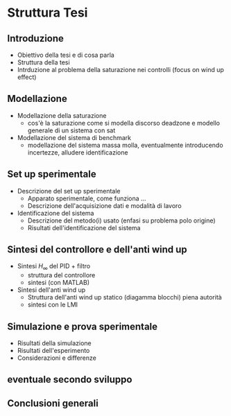 # Struttura Tesi #

## Introduzione ##
* Obiettivo della tesi e di cosa parla 
* Struttura della tesi
* Intrduzione al problema della saturazione nei controlli (focus on wind up effect)
## Modellazione ##
* Modellazione della saturazione 
  * cos'è la saturazione come si modella discorso deadzone e modello generale di un sistema con sat
* Modellazione del sistema di benchmark
  * modellazione del sistema massa molla, eventualmente introducendo incertezze, alludere identificazione
## Set up sperimentale ##
* Descrizione del set up sperimentale
  * Apparato sperimentale, come funziona ...
  * Descrizione dell'acquisizione dati e modalità di lavoro
* Identificazione del sistema
  * Descrizione del metodo(i) usato (enfasi su problema polo origine)
  * Risultati dell'identificazione del sistema
## Sintesi del controllore e dell'anti wind up ##
* Sintesi $H_{\infty}$ del PID + filtro
  * struttura del controllore
  * sintesi (con MATLAB)
* Sintesi dell'anti wind up
  * Struttura dell'anti wind up statico (diagamma blocchi) piena autorità
  * sintesi con le LMI
## Simulazione e prova sperimentale ##
* Risultati della simulazione
* Risultati dell'esperimento
* Considerazioni e differenze
## eventuale secondo sviluppo ##
## Conclusioni generali ##